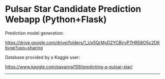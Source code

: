 # Pulsar Star Candidate Prediction Webapp (Python+Flask)

Prediction model generation: 

https://drive.google.com/drive/folders/1_Ux5QrMyD2YCBjryP7HR58O5c2D6bvge?usp=sharing


Database provided by a Kaggle user: 

https://www.kaggle.com/pavanraj159/predicting-a-pulsar-star/

---
